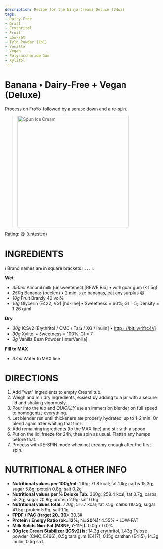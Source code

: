 ```yaml
---
description: Recipe for the Ninja Creami Deluxe [24oz]
tags:
- Dairy-Free
- Draft
- Erythritol
- Fruit
- Low-Fat
- Tylo Powder (CMC)
- Vanilla
- Vegan
- Polysaccharide Gum
- Xylitol
---
```

# Banana • Dairy-Free + Vegan (Deluxe)

Process on FroYo, followed by a scrape down and a re-spin.

> <img width=360 alt="Spun Ice Cream" src="" />

Rating: 😋 (untested)

# INGREDIENTS

ℹ️ Brand names are in square brackets `[...]`.

**Wet**

  - _350ml_ Almond milk (unsweetened) [REWE Bio] • with guar gum (<1.5g)
  - _250g_ Bananas (peeled) • 2 mid-size bananas, eat any surplus 😋
  - _10g_ Fruit Brandy 40 vol%
  - _10g_ Glycerin (E422, VG) [hd-line] • Sweetness = 60%; GI = 5; Density = 1.26 g/ml

**Dry**

  - _30g_ ICSv2 [Erythritol / CMC / Tara / XG / Inulin] • [http﹕//bit.ly/4frc4Vj](https://github.com/jhermann/ice-creamery/tree/main/recipes/Ice%20Cream%20Stabilizer%20%28ICS%29)
  - _30g_ Xylitol • Sweetness = 100%; GI = 7
  - _3g_ Vanilla Bean Powder [InterVanilla]

**Fill to MAX**

  - _37ml_ Water to MAX line

# DIRECTIONS

 1. Add "wet" ingredients to empty Creami tub.
 1. Weigh and mix dry ingredients, easiest by adding to a jar with a secure lid and shaking vigorously.
 1. Pour into the tub and *QUICKLY* use an immersion blender on full speed to homogenize everything.
 1. Let blender run until thickeners are properly hydrated, up to 1-2 min. Or blend again after waiting that time.
 1. Add remaining ingredients (to the MAX line) and stir with a spoon.
 1. Put on the lid, freeze for 24h, then spin as usual. Flatten any humps before that.
 1. Process with RE-SPIN mode when not creamy enough after the first spin.

# NUTRITIONAL & OTHER INFO
- **Nutritional values per 100g/ml:** 100g; 71.8 kcal; fat 1.0g; carbs 15.3g; sugar 5.8g; protein 0.8g; salt 0.2g
- **Nutritional values per ½ Deluxe Tub:** 360g; 258.4 kcal; fat 3.7g; carbs 55.2g; sugar 20.8g; protein 2.9g; salt 0.6g
- **Nutritional values total:** 720g; 516.7 kcal; fat 7.5g; carbs 110.5g; sugar 41.5g; protein 5.9g; salt 1.1g
- **FPDF / PAC (target 20..30):** 30.38
- **Protein / Energy Ratio (ok=12%; hi=20%):** 4.55% • LOW-FAT
- **Milk Solids Non-Fat (MSNF, 7-11%):** 0.0g • 0.0%
- **30g Ice Cream Stabilizer (ICSv2) is:** 14.3g erythritol, 1.43g Tylose powder (CMC, E466), 
0.5g tara gum (E417), 0.15g xanthan (E415),
14.3g inulin, 0.5g salt.
